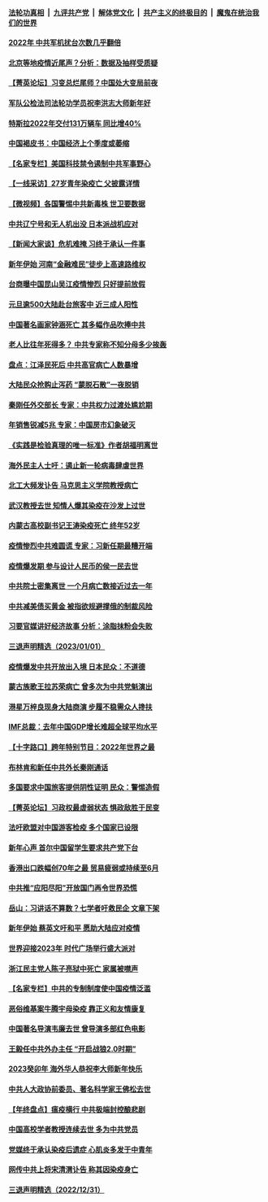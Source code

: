 ####  [法轮功真相](../../../../basic/blob/master/README.md?t=01030812) &nbsp;|&nbsp; [九评共产党](../../../../9ping.md/blob/master/README.md?t=01030812) &nbsp;|&nbsp; [解体党文化](../../../../jtdwh.md/blob/master/README.md?t=01030812)  &nbsp;|&nbsp; [共产主义的终极目的](../../../../gczydzjmd.md/blob/master/README.md?t=01030812) &nbsp;|&nbsp; [魔鬼在统治我们的世界](../../../../mgztzwmdsj.md/blob/master/README.md?t=01030812) 

#### [2022年 中共军机扰台次数几乎翻倍](../pages/nsc413/n13898123.md?t=01030812) 

#### [北京等地疫情近尾声？分析：数据及抽样受质疑](../pages/nsc413/n13897825.md?t=01030812) 

#### [【菁英论坛】习变总烂尾师？中国处大变局前夜](../pages/nsc413/n13898133.md?t=01030812) 

#### [军队公检法司法轮功学员祝李洪志大师新年好](../pages/nsc413/n13897852.md?t=01030812) 

#### [特斯拉2022年交付131万辆车 同比增40%](../pages/nsc413/n13898085.md?t=01030812) 

#### [中国褐皮书：中国经济上个季度或萎缩](../pages/nsc413/n13898091.md?t=01030812) 

#### [【名家专栏】美国科技禁令遏制中共军事野心](../pages/nsc413/n13896442.md?t=01030812) 

#### [【一线采访】27岁青年染疫亡 父披露详情](../pages/nsc413/n13898068.md?t=01030812) 

#### [【微视频】各国警惕中共新毒株 世卫要数据](../pages/nsc413/n13897332.md?t=01030812) 

#### [中共辽宁号和无人机出没 日本派战机应对](../pages/nsc413/n13897989.md?t=01030812) 

#### [【新闻大家谈】危机难掩 习终于承认一件事](../pages/nsc413/n13898011.md?t=01030812) 

#### [新年伊始 河南“金融难民”徒步上高速路维权](../pages/nsc413/n13897842.md?t=01030812) 

#### [台商曝中国昆山吴江疫情惨烈 只好提前放假](../pages/nsc413/n13897908.md?t=01030812) 

#### [元旦逾500大陆赴台旅客中 近三成人阳性](../pages/nsc413/n13897881.md?t=01030812) 

#### [中国著名画家钟涵死亡 其多幅作品吹捧中共](../pages/nsc413/n13897847.md?t=01030812) 

#### [老人比往年死得多？ 中共专家称不知分母多少挨轰](../pages/nsc413/n13897749.md?t=01030812) 

#### [盘点：江泽民死后 中共高官病亡人数暴增](../pages/nsc413/n13897373.md?t=01030812) 

#### [大陆民众抢购止泻药 “蒙脱石散”一夜脱销](../pages/nsc413/n13897754.md?t=01030812) 

#### [秦刚任外交部长 专家：中共权力过渡处尴尬期](../pages/nsc413/n13897780.md?t=01030812) 

#### [年销售锐减5兆 专家：中国房市幻象破灭](../pages/nsc413/n13897386.md?t=01030812) 

#### [《实践是检验真理的唯一标准》作者胡福明离世](../pages/nsc413/n13897546.md?t=01030812) 

#### [海外民主人士吁：遏止新一轮病毒肆虐世界](../pages/nsc413/n13897720.md?t=01030812) 

#### [北工大频发讣告 马克思主义学院教授病亡](../pages/nsc413/n13897435.md?t=01030812) 

#### [武汉教授去世 知情人爆其染疫在沙发上过世](../pages/nsc413/n13897485.md?t=01030812) 

#### [内蒙古高校副书记王涛染疫死亡 终年52岁](../pages/nsc413/n13897455.md?t=01030812) 

#### [疫情惨烈中共难圆谎 专家：习新任期最糟开端](../pages/nsc413/n13897471.md?t=01030812) 


#### [疫情爆发期 参与设计人民币的侯一民去世](../pages/nsc413/n13897453.md?t=01030812) 

#### [中共院士密集离世 一个月病亡数接近过去一年](../pages/nsc413/n13897393.md?t=01030812) 

#### [中共减美债买黄金 被指欲规避撑俄的制裁风险](../pages/nsc413/n13897426.md?t=01030812) 

#### [习要官媒讲好经济故事 分析：涂脂抹粉会失败](../pages/nsc413/n13897436.md?t=01030812) 

#### [三退声明精选（2023/01/01）](../pages/nsc413/n13897440.md?t=01030812) 

#### [疫情爆发中共开放出入境 日本民众：不道德](../pages/nsc413/n13897396.md?t=01030812) 

#### [蒙古族歌王拉苏荣病亡 曾多次为中共党魁演出](../pages/nsc413/n13897308.md?t=01030812) 

#### [港星万梓良现身大陆商演 步履不稳需众人搀扶](../pages/nsc413/n13897346.md?t=01030812) 

#### [IMF总裁：去年中国GDP增长难超全球平均水平](../pages/nsc413/n13897345.md?t=01030812) 

#### [【十字路口】跨年特别节目：2022年世界之最](../pages/nsc413/n13897103.md?t=01030812) 

#### [布林肯和新任中共外长秦刚通话](../pages/nsc413/n13897296.md?t=01030812) 

#### [多国要求中国旅客提供阴性证明 民众：警惕造假](../pages/nsc413/n13897315.md?t=01030812) 

#### [【菁英论坛】习政权最虚弱状态 惧政敌胜于民变](../pages/nsc413/n13897322.md?t=01030812) 

#### [法吁欧盟对中国游客检疫 多个国家已设限](../pages/nsc413/n13897260.md?t=01030812) 

#### [新年心声 首尔中国留学生要求共产党下台](../pages/nsc413/n13897286.md?t=01030812) 

#### [香港出口跌幅创70年之最 贸易疲弱或持续至6月](../pages/nsc413/n13896383.md?t=01030812) 

#### [中共推“应阳尽阳”开放国门再令世界恐慌](../pages/nsc413/n13897268.md?t=01030812) 

#### [岳山：习讲话不算数？七学者吁救民企 文章下架](../pages/nsc413/n13897095.md?t=01030812) 

#### [新年伊始 蔡英文吁和平 愿助大陆应对疫情](../pages/nsc413/n13897204.md?t=01030812) 

#### [世界迎接2023年 时代广场举行盛大派对](../pages/nsc413/n13897102.md?t=01030812) 

#### [浙江民主党人陈子亮狱中死亡 家属被噤声](../pages/nsc413/n13897166.md?t=01030812) 

#### [【名家专栏】中共的专制制度使中国疫情泛滥](../pages/nsc413/n13896759.md?t=01030812) 

#### [恶俗维基案牛腾宇母染疫 靠正义和友情康复](../pages/nsc413/n13897058.md?t=01030812) 

#### [中国著名导演韦廉去世 曾导演多部红色电影](../pages/nsc413/n13897077.md?t=01030812) 

#### [王毅任中共外办主任 “开启战狼2.0时期”](../pages/nsc413/n13896883.md?t=01030812) 

#### [2023癸卯年 海外华人恭祝李大师新年快乐](../pages/nsc413/n13896888.md?t=01030812) 

#### [中共人大政协前委员、著名科学家王佛松去世](../pages/nsc413/n13896849.md?t=01030812) 

#### [【年终盘点】瘟疫横行 中共极端封控酿悲剧](../pages/nsc413/n13896504.md?t=01030812) 


#### [中国高校学者教授连续去世 多为中共党员](../pages/nsc413/n13896791.md?t=01030812) 

#### [党媒终于承认染疫后遗症 心肌炎多发于中青年](../pages/nsc413/n13896498.md?t=01030812) 

#### [网传中共上将宋清渭讣告 称其因染疫身亡](../pages/nsc413/n13896676.md?t=01030812) 

#### [三退声明精选（2022/12/31）](../pages/nsc413/n13896768.md?t=01030812) 


